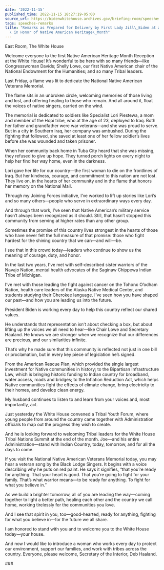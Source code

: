 ```yaml
---
date: '2022-11-15'
published_time: 2022-11-15 18:27:19-05:00
source_url: https://bidenwhitehouse.archives.gov/briefing-room/speeches-remarks/2022/11/15/remarks-as-prepared-for-delivery-by-first-lady-jill-biden-at-a-reception-in-honor-of-native-american-heritage-month/
tags: speeches-remarks
title: "Remarks as Prepared for Delivery by First Lady Jill\_Biden at a Reception\
  \ in Honor of Native American Heritage\_Month"
---
```

 
East Room, The White House

Welcome everyone to the first Native American Heritage Month Reception
at the White House! It’s wonderful to be here with so many friends—like
Congresswoman Davids; Shelly Lowe, our first Native American chair of
the National Endowment for the Humanities; and so many Tribal leaders.

Last Friday, a flame was lit to dedicate the National Native American
Veterans Memorial.

The flame sits in an unbroken circle, welcoming memories of those living
and lost, and offering healing to those who remain. And all around it,
float the voices of native singers, carried on the wind.

The memorial is dedicated to soldiers like Specialist Lori Piestewa, a
mom and member of the Hopi tribe, who at the age of 23, deployed to
Iraq. Both her father and grandfather were war veterans—and she was
proud to serve. But in a city in Southern Iraq, her company was
ambushed. During the fighting that followed, she saved at least one of
her fellow soldier’s lives before she was wounded and taken prisoner.

When her community back home in Tuba City heard that she was missing,
they refused to give up hope. They turned porch lights on every night to
help her find her way home, even in the darkness.

Lori gave her life for our country—the first woman to die on the
frontlines of Iraq. But her kindness, courage, and commitment to this
nation are not lost. They live on, in the hearts of her community and in
the flame that honors her memory on the National Mall.

Through my Joining Forces initiative, I’ve worked to lift up stories
like Lori’s and so many others—people who serve in extraordinary ways
every day.

And through that work, I’ve seen that Native American’s military service
hasn’t always been recognized as it should. Still, that hasn’t stopped
this community from serving at higher rates than any other group.

Sometimes the promise of this country lives strongest in the hearts of
those who have never felt the full measure of that promise: those who
fight hardest for the shining country that we can—and will—be.

I see that in this crowd today—leaders who continue to show us the
meaning of courage, duty, and honor.

In the last two years, I’ve met with self-described sister warriors of
the Navajo Nation, mental health advocates of the Saginaw Chippewa
Indian Tribe of Michigan.

I’ve met with those leading the fight against cancer on the Tohono
O’odham Nation, health care leaders of the Alaska Native Medical Center,
and students studying their Cherokee language. I’ve seen how you have
shaped our past—and how you are leading us into the future.

President Biden is working every day to help this country reflect our
shared values.

He understands that representation isn’t about checking a box, but about
lifting up the voices we all need to hear—like Chair Lowe and Secretary
Haaland. He knows we are stronger when we recognize that our differences
are precious, and our similarities infinite.

That’s why he made sure that this community is reflected not just in one
bill or proclamation, but in every key piece of legislation he’s signed.

From the American Rescue Plan, which provided the single largest
investment for Native communities in history; to the Bipartisan
Infrastructure Law, which is bringing historic funding to Indian country
for broadband, water access, roads and bridges; to the Inflation
Reduction Act, which helps Native communities fight the effects of
climate change, bring electricity to their homes, and develop clean
energy.

My husband continues to listen to and learn from your voices and, most
importantly, act.

Just yesterday the White House convened a Tribal Youth Forum, where
young people from around the country came together with Administration
officials to map out the progress they wish to create.

And he is looking forward to welcoming Tribal leaders for the White
House Tribal Nations Summit at the end of the month. Joe—and his entire
Administration—stand with Indian Country, today, tomorrow, and for all
the days to come.

If you visit the National Native American Veterans Memorial today, you
may hear a veteran song by the Black Lodge Singers. It begins with a
voice describing why he puts on red paint. He says it signifies, “that
you’re ready for anything. That your heart is good. That you’re going to
fight for your family. That’s what warrior means—to be ready for
anything. To fight for what you believe in.”

As we build a brighter tomorrow, all of you are leading the way—coming
together to light a better path, healing each other and the country we
call home, working tirelessly for the communities you love.

And I see that spirit in you, too—good-hearted, ready for anything,
fighting for what you believe in—for the future we all share.

I am honored to stand with you and to welcome you to the White House
today—your house.

And now I would like to introduce a woman who works every day to protect
our environment, support our families, and work with tribes across the
country. Everyone, please welcome, Secretary of the Interior, Deb
Haaland.

\###

